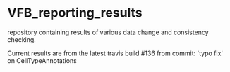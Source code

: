 # VFB_reporting_results
repository containing results of various data change and consistency checking.

 Current results are from the latest travis build #136 from commit: 'typo fix' on CellTypeAnnotations
